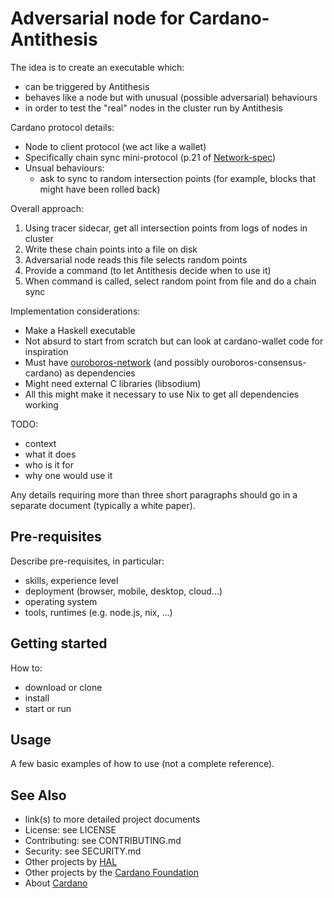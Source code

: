 # Adversarial node for Cardano-Antithesis

The idea is to create an executable which:

- can be triggered by Antithesis
- behaves like a node but with unusual (possible adversarial) behaviours
- in order to test the "real" nodes in the cluster run by Antithesis

Cardano protocol details:

- Node to client protocol (we act like a wallet)
- Specifically chain sync mini-protocol (p.21 of [Network-spec][Netspec])
- Unsual behaviours:
  * ask to sync to random intersection points (for example, blocks that might have been rolled back)

Overall approach:

1. Using tracer sidecar, get all intersection points from logs of nodes in cluster
2. Write these chain points into a file on disk
3. Adversarial node reads this file selects random points
4. Provide a command (to let Antithesis decide when to use it)
5. When command is called, select random point from file and do a chain sync

Implementation considerations:

- Make a Haskell executable
- Not absurd to start from scratch but can look at cardano-wallet code for inspiration
- Must have [ouroboros-network][Ouroboros] (and possibly ouroboros-consensus-cardano) as dependencies
- Might need external C libraries (libsodium)
- All this might make it necessary to use Nix to get all dependencies working


TODO:
- context
- what it does
- who is it for
- why one would use it

Any details requiring more than three short paragraphs should go in a separate document (typically a white paper).

## Pre-requisites

Describe pre-requisites, in particular:

- skills, experience level
- deployment (browser, mobile, desktop, cloud...)
- operating system
- tools, runtimes (e.g. node.js, nix, ...)

## Getting started

How to:

- download or clone
- install
- start or run

## Usage

A few basic examples of how to use (not a complete reference).

## See Also

- link(s) to more detailed project documents
- License: see LICENSE
- Contributing: see CONTRIBUTING.md
- Security: see SECURITY.md
- Other projects by [HAL][HAL]
- Other projects by the [Cardano Foundation][CF]
- About [Cardano][Cardano]

<!-- MARKDOWN LINKS & IMAGES -->

[Ouroboros]: https://github.com/IntersectMBO/ouroboros-network
[Netspec]: https://ouroboros-network.cardano.intersectmbo.org/pdfs/network-spec/network-spec.pdf
[HAL]: https://github.com/cardano-foundation/hal
[CF]: https://github.com/cardano-foundation
[Cardano]: https://cardano.org/


